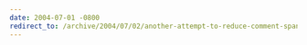 ```yaml
---
date: 2004-07-01 -0800
redirect_to: /archive/2004/07/02/another-attempt-to-reduce-comment-span.aspx/
---
```

